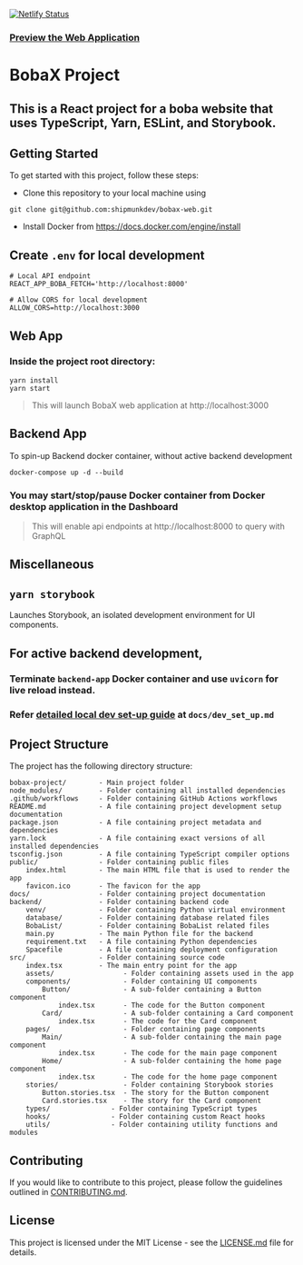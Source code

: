 [![Netlify Status](https://api.netlify.com/api/v1/badges/71c82350-3828-425b-a8d9-6b4411e6ec60/deploy-status)](https://app.netlify.com/sites/bobax/deploys)

### [Preview the Web Application](https://bobax.netlify.app/)

# BobaX Project

## This is a React project for a boba website that uses TypeScript, Yarn, ESLint, and Storybook.

## Getting Started

To get started with this project, follow these steps:

- Clone this repository to your local machine using

`git clone git@github.com:shipmunkdev/bobax-web.git`

- Install Docker from https://docs.docker.com/engine/install

## Create `.env` for local development

```
# Local API endpoint
REACT_APP_BOBA_FETCH='http://localhost:8000'

# Allow CORS for local development
ALLOW_CORS=http://localhost:3000
```

## Web App

### Inside the project root directory:

```
yarn install
yarn start
```

> This will launch BobaX web application at http://localhost:3000

## Backend App

To spin-up Backend docker container, without active backend development

```
docker-compose up -d --build
```

### You may start/stop/pause Docker container from Docker desktop application in the Dashboard

> This will enable api endpoints at http://localhost:8000 to query with GraphQL

## Miscellaneous

## `yarn storybook`

Launches Storybook, an isolated development environment for UI components.

## For active backend development,

### Terminate `backend-app` Docker container and use `uvicorn` for live reload instead.

### Refer [detailed local dev set-up guide](docs/dev_set_up.md) at `docs/dev_set_up.md`

## Project Structure

The project has the following directory structure:

```
bobax-project/        - Main project folder
node_modules/         - Folder containing all installed dependencies
.github/workflows     - Folder containing GitHub Actions workflows
README.md             - A file containing project development setup documentation
package.json          - A file containing project metadata and dependencies
yarn.lock             - A file containing exact versions of all installed dependencies
tsconfig.json         - A file containing TypeScript compiler options
public/               - Folder containing public files
    index.html        - The main HTML file that is used to render the app
    favicon.ico       - The favicon for the app
docs/                 - Folder containing project documentation
backend/              - Folder containing backend code
    venv/             - Folder containing Python virtual environment
    database/         - Folder containing database related files
    BobaList/         - Folder containing BobaList related files
    main.py           - The main Python file for the backend
    requirement.txt   - A file containing Python dependencies
    Spacefile         - A file containing deployment configuration
src/                  - Folder containing source code
    index.tsx         - The main entry point for the app
    assets/                 - Folder containing assets used in the app
    components/             - Folder containing UI components
        Button/             - A sub-folder containing a Button component
            index.tsx       - The code for the Button component
        Card/               - A sub-folder containing a Card component
            index.tsx       - The code for the Card component
    pages/                  - Folder containing page components
        Main/               - A sub-folder containing the main page component
            index.tsx       - The code for the main page component
        Home/               - A sub-folder containing the home page component
            index.tsx       - The code for the home page component
    stories/                - Folder containing Storybook stories
        Button.stories.tsx  - The story for the Button component
        Card.stories.tsx    - The story for the Card component
    types/               - Folder containing TypeScript types
    hooks/               - Folder containing custom React hooks
    utils/               - Folder containing utility functions and modules
```

## Contributing

If you would like to contribute to this project, please follow the guidelines outlined in [CONTRIBUTING.md](./CONTRIBUTING.md).

## License

This project is licensed under the MIT License - see the [LICENSE.md](./LICENSE.md) file for details.
